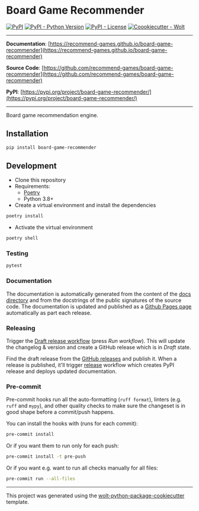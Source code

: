 # Board Game Recommender

[![PyPI](https://img.shields.io/pypi/v/board-game-recommender?style=flat-square)](https://pypi.python.org/pypi/board-game-recommender/)
[![PyPI - Python Version](https://img.shields.io/pypi/pyversions/board-game-recommender?style=flat-square)](https://pypi.python.org/pypi/board-game-recommender/)
[![PyPI - License](https://img.shields.io/pypi/l/board-game-recommender?style=flat-square)](https://pypi.python.org/pypi/board-game-recommender/)
[![Coookiecutter - Wolt](https://img.shields.io/badge/cookiecutter-Wolt-00c2e8?style=flat-square&logo=cookiecutter&logoColor=D4AA00&link=https://github.com/woltapp/wolt-python-package-cookiecutter)](https://github.com/woltapp/wolt-python-package-cookiecutter)


---

**Documentation**: [https://recommend-games.github.io/board-game-recommender](https://recommend-games.github.io/board-game-recommender)

**Source Code**: [https://github.com/recommend-games/board-game-recommender](https://github.com/recommend-games/board-game-recommender)

**PyPI**: [https://pypi.org/project/board-game-recommender/](https://pypi.org/project/board-game-recommender/)

---

Board game recommendation engine.

## Installation

```sh
pip install board-game-recommender
```

## Development

* Clone this repository
* Requirements:
  * [Poetry](https://python-poetry.org/)
  * Python 3.8+
* Create a virtual environment and install the dependencies

```sh
poetry install
```

* Activate the virtual environment

```sh
poetry shell
```

### Testing

```sh
pytest
```

### Documentation

The documentation is automatically generated from the content of the [docs directory](https://github.com/recommend-games/board-game-recommender/tree/master/docs) and from the docstrings
 of the public signatures of the source code. The documentation is updated and published as a [Github Pages page](https://pages.github.com/) automatically as part each release.

### Releasing

Trigger the [Draft release workflow](https://github.com/recommend-games/board-game-recommender/actions/workflows/draft_release.yml)
(press _Run workflow_). This will update the changelog & version and create a GitHub release which is in _Draft_ state.

Find the draft release from the
[GitHub releases](https://github.com/recommend-games/board-game-recommender/releases) and publish it. When
 a release is published, it'll trigger [release](https://github.com/recommend-games/board-game-recommender/blob/master/.github/workflows/release.yml) workflow which creates PyPI
 release and deploys updated documentation.

### Pre-commit

Pre-commit hooks run all the auto-formatting (`ruff format`), linters (e.g. `ruff` and `mypy`), and other quality
 checks to make sure the changeset is in good shape before a commit/push happens.

You can install the hooks with (runs for each commit):

```sh
pre-commit install
```

Or if you want them to run only for each push:

```sh
pre-commit install -t pre-push
```

Or if you want e.g. want to run all checks manually for all files:

```sh
pre-commit run --all-files
```

---

This project was generated using the [wolt-python-package-cookiecutter](https://github.com/woltapp/wolt-python-package-cookiecutter) template.
